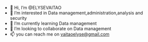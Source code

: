 - 👋 Hi, I’m @ELYSEVAITAO
- 👀 I’m interested in Data management,administration,analysis and security
- 🌱 I’m currently learning Data management
- 💞️ I’m looking to collaborate on Data management
- 📫 you  can reach me on vaitaoelyse@gmail.com

<!---
ELYSEVAITAO/ELYSEVAITAO is a ✨ special ✨ repository because its `README.md` (this file) appears on your GitHub profile.
You can click the Preview link to take a look at your changes.
--->
